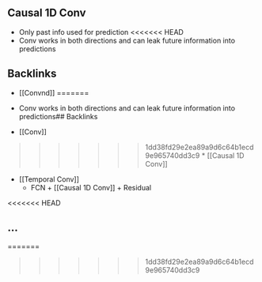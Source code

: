 ## Causal 1D Conv
- Only past info used for prediction
<<<<<<< HEAD
- Conv works in both directions and can leak future information into predictions



## Backlinks
* [[Convnd]]
=======
- Conv works in both directions and can leak future information into predictions## Backlinks
* [[Conv]]
>>>>>>> 1dd38fd29e2ea89a9d6c64b1ecd9e965740dd3c9
	* [[Causal 1D Conv]]
* [[Temporal Conv]]
	* FCN + [[Causal 1D Conv]] + Residual

<<<<<<< HEAD
## ...
=======
>>>>>>> 1dd38fd29e2ea89a9d6c64b1ecd9e965740dd3c9

